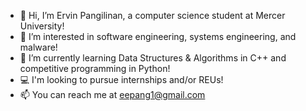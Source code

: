 - 👋 Hi, I’m Ervin Pangilinan, a computer science student at Mercer University!
- 👀 I’m interested in software engineering, systems engineering, and malware!
- 🌱 I’m currently learning Data Structures & Algorithms in C++ and competitive programming in Python!
- 💻 I'm looking to pursue internships and/or REUs!
- 📫 You can reach me at eepang1@gmail.com

<!---
ervinp2002/ervinp2002 is a ✨ special ✨ repository because its `README.md` (this file) appears on your GitHub profile.
You can click the Preview link to take a look at your changes.
--->

